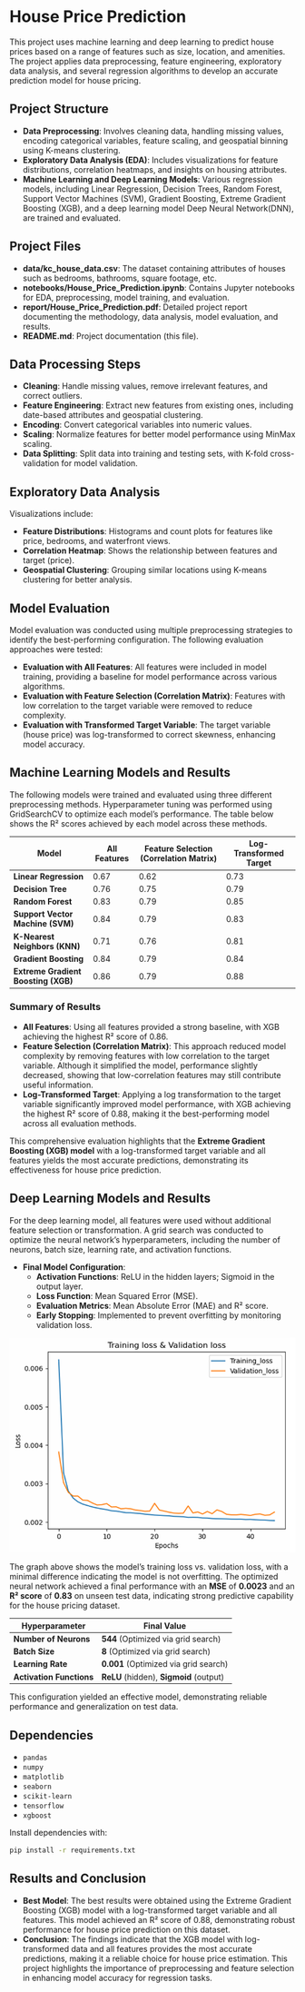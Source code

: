 # House Price Prediction

This project uses machine learning and deep learning to predict house prices based on a range of features such as size, location, and amenities. The project applies data preprocessing, feature engineering, exploratory data analysis, and several regression algorithms to develop an accurate prediction model for house pricing.

## Project Structure
- **Data Preprocessing**: Involves cleaning data, handling missing values, encoding categorical variables, feature scaling, and geospatial binning using K-means clustering.
- **Exploratory Data Analysis (EDA)**: Includes visualizations for feature distributions, correlation heatmaps, and insights on housing attributes.
- **Machine Learning and Deep Learning Models**: Various regression models, including Linear Regression, Decision Trees, Random Forest, Support Vector Machines (SVM), Gradient Boosting, Extreme Gradient Boosting (XGB), and a deep learning model Deep Neural Network(DNN), are trained and evaluated.

## Project Files
- **data/kc_house_data.csv**: The dataset containing attributes of houses such as bedrooms, bathrooms, square footage, etc.
- **notebooks/House_Price_Prediction.ipynb**: Contains Jupyter notebooks for EDA, preprocessing, model training, and evaluation.
- **report/House_Price_Prediction.pdf**: Detailed project report documenting the methodology, data analysis, model evaluation, and results.
- **README.md**: Project documentation (this file).

## Data Processing Steps
- **Cleaning**: Handle missing values, remove irrelevant features, and correct outliers.
- **Feature Engineering**: Extract new features from existing ones, including date-based attributes and geospatial clustering.
- **Encoding**: Convert categorical variables into numeric values.
- **Scaling**: Normalize features for better model performance using MinMax scaling.
- **Data Splitting**: Split data into training and testing sets, with K-fold cross-validation for model validation.

## Exploratory Data Analysis
Visualizations include:
- **Feature Distributions**: Histograms and count plots for features like price, bedrooms, and waterfront views.
- **Correlation Heatmap**: Shows the relationship between features and target (price).
- **Geospatial Clustering**: Grouping similar locations using K-means clustering for better analysis.

## Model Evaluation
Model evaluation was conducted using multiple preprocessing strategies to identify the best-performing configuration. The following evaluation approaches were tested:
- **Evaluation with All Features**: All features were included in model training, providing a baseline for model performance across various algorithms.
- **Evaluation with Feature Selection (Correlation Matrix)**: Features with low correlation to the target variable were removed to reduce complexity.
- **Evaluation with Transformed Target Variable**: The target variable (house price) was log-transformed to correct skewness, enhancing model accuracy.


## Machine Learning Models and Results

The following models were trained and evaluated using three different preprocessing methods. Hyperparameter tuning was performed using GridSearchCV to optimize each model’s performance. The table below shows the R² scores achieved by each model across these methods.

| Model                           | All Features | Feature Selection (Correlation Matrix) | Log-Transformed Target |
|---------------------------------|--------------|----------------------------------------|-------------------------|
| **Linear Regression**           | 0.67         | 0.62                                   | 0.73                    |
| **Decision Tree**               | 0.76         | 0.75                                   | 0.79                    |
| **Random Forest**               | 0.83         | 0.79                                   | 0.85                    |
| **Support Vector Machine (SVM)**| 0.84         | 0.79                                   | 0.83                    |
| **K-Nearest Neighbors (KNN)**   | 0.71         | 0.76                                   | 0.81                    |
| **Gradient Boosting**           | 0.84         | 0.79                                   | 0.84                    |
| **Extreme Gradient Boosting (XGB)** | 0.86     | 0.79                                   | 0.88                    |

### Summary of Results
- **All Features**: Using all features provided a strong baseline, with XGB achieving the highest R² score of 0.86.
- **Feature Selection (Correlation Matrix)**: This approach reduced model complexity by removing features with low correlation to the target variable. Although it simplified the model, performance slightly decreased, showing that low-correlation features may still contribute useful information.
- **Log-Transformed Target**: Applying a log transformation to the target variable significantly improved model performance, with XGB achieving the highest R² score of 0.88, making it the best-performing model across all evaluation methods.

This comprehensive evaluation highlights that the **Extreme Gradient Boosting (XGB) model** with a log-transformed target variable and all features yields the most accurate predictions, demonstrating its effectiveness for house price prediction.


## Deep Learning Models and Results

For the deep learning model, all features were used without additional feature selection or transformation. A grid search was conducted to optimize the neural network’s hyperparameters, including the number of neurons, batch size, learning rate, and activation functions.

- **Final Model Configuration**:
  - **Activation Functions**: ReLU in the hidden layers; Sigmoid in the output layer.
  - **Loss Function**: Mean Squared Error (MSE).
  - **Evaluation Metrics**: Mean Absolute Error (MAE) and R² score.
  - **Early Stopping**: Implemented to prevent overfitting by monitoring validation loss.

![Training vs Validation Loss](./Train_vs_Val_Loss.png)
  
The graph above shows the model’s training loss vs. validation loss, with a minimal difference indicating the model is not overfitting. The optimized neural network achieved a final performance with an **MSE** of **0.0023** and an **R² score** of **0.83** on unseen test data, indicating strong predictive capability for the house pricing dataset.

| Hyperparameter                  | Final Value   |
|---------------------------------|---------------|
| **Number of Neurons**           | **544** (Optimized via grid search) |
| **Batch Size**                  | **8** (Optimized via grid search) |
| **Learning Rate**               | **0.001** (Optimized via grid search) |
| **Activation Functions**        | **ReLU** (hidden), **Sigmoid** (output) |

This configuration yielded an effective model, demonstrating reliable performance and generalization on test data.

## Dependencies
- `pandas`
- `numpy`
- `matplotlib`
- `seaborn`
- `scikit-learn`
- `tensorflow`
- `xgboost`

Install dependencies with:
```bash
pip install -r requirements.txt
```

## Results and Conclusion
- **Best Model**: The best results were obtained using the Extreme Gradient Boosting (XGB) model with a log-transformed target variable and all features. This model achieved an R² score of 0.88, demonstrating robust performance for house price prediction on this dataset.
- **Conclusion**: The findings indicate that the XGB model with log-transformed data and all features provides the most accurate predictions, making it a reliable choice for house price estimation. This project highlights the importance of preprocessing and feature selection in enhancing model accuracy for regression tasks.
